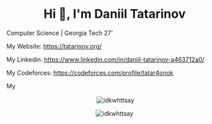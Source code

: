 <h1 align="center">Hi 👋, I'm Daniil Tatarinov</h1>

Computer Science | Georgia Tech 27'

My Website: https://tatarinov.org/

My Linkedin: https://www.linkedin.com/in/daniil-tatarinov-a463712a0/

My Codeforces: https://codeforces.com/profile/tatar4onok

My 
 
<p align="center">&nbsp;<img align="center" src="https://github-readme-stats.vercel.app/api?username=idkwhttsay&show_icons=true&locale=en" alt="idkwhttsay" /></p>

<p align="center"><img align="center" src="https://github-readme-streak-stats.herokuapp.com/?user=idkwhttsay&" alt="idkwhttsay" /></p>
